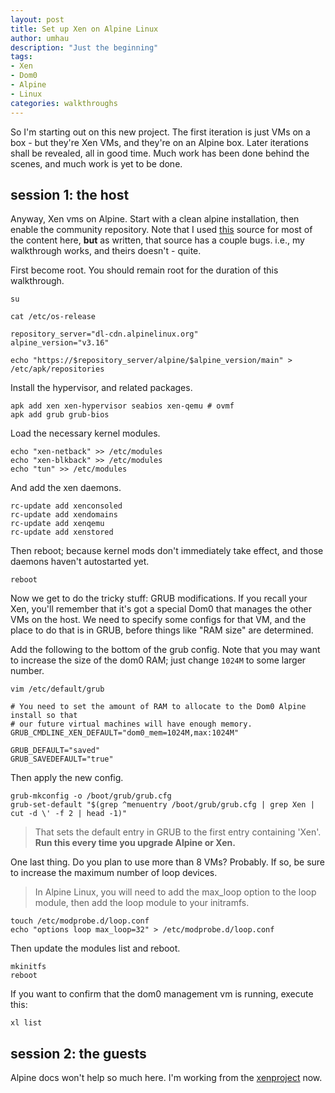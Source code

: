 ```yaml
---
layout: post
title: Set up Xen on Alpine Linux
author: umhau
description: "Just the beginning"
tags: 
- Xen
- Dom0
- Alpine
- Linux
categories: walkthroughs
---
```


So I'm starting out on this new project. The first iteration is just VMs on a box - but they're Xen VMs, and they're on an Alpine box.  Later iterations shall be revealed, all in good time. Much work has been done behind the scenes, and much work is yet to be done.

session 1: the host
-------------------

Anyway, Xen vms on Alpine. Start with a clean alpine installation, then enable the community repository. Note that I used [this](https://wiki.alpinelinux.org/wiki/Xen_Dom0#Existing_installation) source for most of the content here, **but** as written, that source has a couple bugs. i.e., my walkthrough works, and theirs doesn't - quite.

First become root. You should remain root for the duration of this walkthrough.

```shell
su
```

```shell
cat /etc/os-release

repository_server="dl-cdn.alpinelinux.org"
alpine_version="v3.16"

echo "https://$repository_server/alpine/$alpine_version/main" > /etc/apk/repositories
```

Install the hypervisor, and related packages.

```shell
apk add xen xen-hypervisor seabios xen-qemu # ovmf
apk add grub grub-bios
```

Load the necessary kernel modules.

```shell
echo "xen-netback" >> /etc/modules
echo "xen-blkback" >> /etc/modules
echo "tun" >> /etc/modules
```

And add the xen daemons.

```shell
rc-update add xenconsoled
rc-update add xendomains
rc-update add xenqemu
rc-update add xenstored
```

Then reboot; because kernel mods don't immediately take effect, and those daemons haven't autostarted yet.

```shell
reboot
```

Now we get to do the tricky stuff: GRUB modifications. If you recall your Xen, you'll remember that it's got a special Dom0 that manages the other VMs on the host. We need to specify some configs for that VM, and the place to do that is in GRUB, before things like "RAM size" are determined.

Add the following to the bottom of the grub config. Note that you may want to increase the size of the dom0 RAM; just change `1024M` to some larger number.

```shell
vim /etc/default/grub

# You need to set the amount of RAM to allocate to the Dom0 Alpine install so that
# our future virtual machines will have enough memory.
GRUB_CMDLINE_XEN_DEFAULT="dom0_mem=1024M,max:1024M"

GRUB_DEFAULT="saved"
GRUB_SAVEDEFAULT="true"
```

Then apply the new config.

```shell
grub-mkconfig -o /boot/grub/grub.cfg
grub-set-default "$(grep ^menuentry /boot/grub/grub.cfg | grep Xen | cut -d \' -f 2 | head -1)"
```

> That sets the default entry in GRUB to the first entry containing 'Xen'. **Run this every time you upgrade Alpine or Xen.**

One last thing. Do you plan to use more than 8 VMs? Probably. If so, be sure to increase the maximum number of loop devices. 

> In Alpine Linux, you will need to add the max_loop option to the loop module, then add the loop module to your initramfs. 

```shell
touch /etc/modprobe.d/loop.conf
echo "options loop max_loop=32" > /etc/modprobe.d/loop.conf
```

Then update the modules list and reboot.

```shell
mkinitfs
reboot
```

If you want to confirm that the dom0 management vm is running, execute this:

```shell
xl list
```

session 2: the guests
---------------------

Alpine docs won't help so much here. I'm working from the [xenproject](https://wiki.xenproject.org/wiki/Xen_Project_Beginners_Guide) now.

